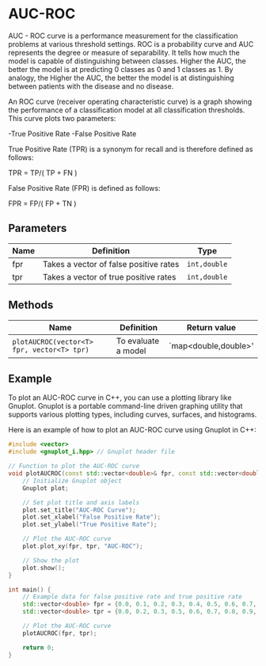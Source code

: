 # AUC-ROC

AUC - ROC curve is a performance measurement for the classification problems at various threshold settings. ROC is a probability curve and AUC represents the degree or measure of separability. It tells how much the model is capable of distinguishing between classes. Higher the AUC, the better the model is at predicting 0 classes as 0 and 1 classes as 1. By analogy, the Higher the AUC, the better the model is at distinguishing between patients with the disease and no disease.

An ROC curve (receiver operating characteristic curve) is a graph showing the performance of a classification model at all classification thresholds. This curve plots two parameters:

-True Positive Rate
-False Positive Rate


True Positive Rate (TPR) is a synonym for recall and is therefore defined as follows:

TPR = TP/( TP + FN )


False Positive Rate (FPR) is defined as follows:

FPR = FP/( FP + TN )

## Parameters

| Name          | Definition                                                                                  | Type            |
| ------------- | ------------------------------------------------------------------------------------------- | ----------------|
| fpr           | Takes a vector of false positive rates                                                      | `int,double`    |
| tpr           | Takes a vector of true positive rates                                                       | `int,double`    |



## Methods

| Name                                           | Definition                                            | Return value         |
| -----------------------------------------------| ----------------------------------------------------- | -------------------  |
| `plotAUCROC(vector<T> fpr, vector<T> tpr)`     | To evaluate a model                                   |`map<double,double>'  |


## Example

To plot an AUC-ROC curve in C++, you can use a plotting library like Gnuplot. Gnuplot is a portable command-line driven graphing utility that supports various plotting types, including curves, surfaces, and histograms.

Here is an example of how to plot an AUC-ROC curve using Gnuplot in C++:

```cpp
#include <vector>
#include <gnuplot_i.hpp> // Gnuplot header file

// Function to plot the AUC-ROC curve
void plotAUCROC(const std::vector<double>& fpr, const std::vector<double>& tpr) {
    // Initialize Gnuplot object
    Gnuplot plot;

    // Set plot title and axis labels
    plot.set_title("AUC-ROC Curve");
    plot.set_xlabel("False Positive Rate");
    plot.set_ylabel("True Positive Rate");

    // Plot the AUC-ROC curve
    plot.plot_xy(fpr, tpr, "AUC-ROC");

    // Show the plot
    plot.show();
}

int main() {
    // Example data for false positive rate and true positive rate
    std::vector<double> fpr = {0.0, 0.1, 0.2, 0.3, 0.4, 0.5, 0.6, 0.7, 0.8, 0.9, 1.0};
    std::vector<double> tpr = {0.0, 0.2, 0.3, 0.5, 0.6, 0.7, 0.8, 0.9, 0.95, 1.0, 1.0};

    // Plot the AUC-ROC curve
    plotAUCROC(fpr, tpr);

    return 0;
}




```

